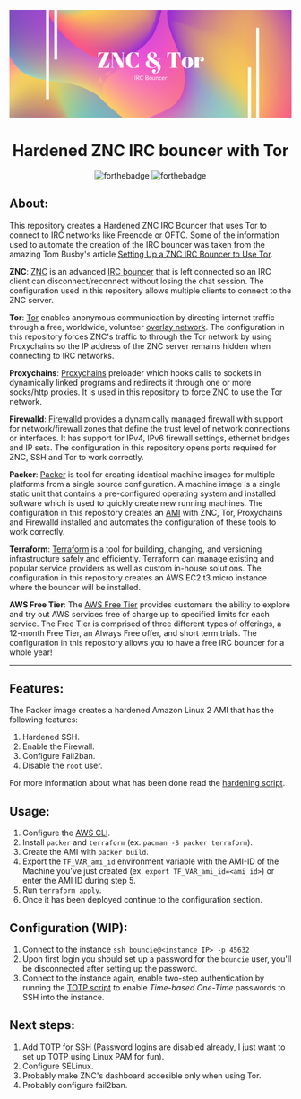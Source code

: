 <div align="center">

![banner](banner.png)

# Hardened ZNC IRC bouncer with Tor

![forthebadge](https://forthebadge.com/images/badges/built-with-love.svg)
![forthebadge](https://forthebadge.com/images/badges/made-with-crayons.svg)
</div>

## About:

This repository creates a Hardened ZNC IRC Bouncer that uses Tor to connect to IRC networks like Freenode or OFTC.
Some of the information used to automate the creation of the IRC bouncer was taken from the amazing Tom Busby's article [Setting Up a ZNC IRC Bouncer to Use Tor](https://tom.busby.ninja/setting-up-znc-IRC-bouncer-to-use-tor/).

**ZNC**: [ZNC](https://wiki.znc.in/ZNC) is an advanced [IRC bouncer](http://en.wikipedia.org/wiki/BNC_%28software%29#IRC) that is left connected so an IRC client can disconnect/reconnect without losing the chat session. The configuration used in this repository allows multiple clients to connect to the ZNC server.

**Tor**: [Tor](https://www.torproject.org) enables anonymous communication by directing internet traffic through a free, worldwide, volunteer [overlay network](https://en.wikipedia.org/wiki/Overlay_network). The configuration in this repository forces ZNC's traffic to through the Tor network by using Proxychains so the IP address of the ZNC server remains hidden when connecting to IRC networks.

**Proxychains**: [Proxychains](https://github.com/rofl0r/proxychains-ng) preloader which hooks calls to sockets in dynamically linked programs and redirects it through one or more socks/http proxies. It is used in this repository to force ZNC to use the Tor network.

**Firewalld**: [Firewalld](https://firewalld.org/) provides a dynamically managed firewall with support for network/firewall zones that define the trust level of network connections or interfaces. It has support for IPv4, IPv6 firewall settings, ethernet bridges and IP sets. The configuration in this repository opens ports required for ZNC, SSH and Tor to work correctly.

**Packer**: [Packer](https://www.packer.io) is tool for creating identical machine images for multiple platforms from a single source configuration. A machine image is a single static unit that contains a pre-configured operating system and installed software which is used to quickly create new running machines. The configuration in this repository creates an [AMI](https://en.wikipedia.org/wiki/Amazon_Machine_Image) with ZNC, Tor, Proxychains and Firewalld installed and automates the configuration of these tools to work correctly.

**Terraform**: [Terraform](https://www.terraform.io/) is a tool for building, changing, and versioning infrastructure safely and efficiently. Terraform can manage existing and popular service providers as well as custom in-house solutions. The configuration in this repository creates an AWS EC2 t3.micro instance where the bouncer will be installed.

**AWS Free Tier**: The [AWS Free Tier](https://aws.amazon.com/free/) provides customers the ability to explore and try out AWS services free of charge up to specified limits for each service. The Free Tier is comprised of three different types of offerings, a 12-month Free Tier, an Always Free offer, and short term trials. The configuration in this repository allows you to have a free IRC bouncer for a whole year!

---

## Features:

The Packer image creates a hardened Amazon Linux 2 AMI that has the following features:

1. Hardened SSH.
2. Enable the Firewall.
3. Configure Fail2ban.
4. Disable the `root` user.

For more information about what has been done read the [hardening script](provisioner/hardening.sh).

## Usage:

1. Configure the [AWS CLI](https://docs.aws.amazon.com/cli/latest/userguide/cli-chap-configure.html).
2. Install `packer` and `terraform` (ex. `pacman -S packer terraform`).
3. Create the AMI with `packer build`.
4. Export the `TF_VAR_ami_id` environment variable with the AMI-ID of the Machine you've just created (ex. `export TF_VAR_ami_id=<ami id>`) or enter the AMI ID during step 5.
5. Run `terraform apply`.
6. Once it has been deployed continue to the configuration section.

## Configuration (WIP):

1. Connect to the instance `ssh bouncie@<instance IP> -p 45632`
2. Upon first login you should set up a password for the `bouncie` user, you'll be disconnected after setting up the password.
3. Connect to the instance again, enable two-step authentication by running the [TOTP script](provisioner/totp.sh) to enable *Time-based One-Time* passwords to SSH into the instance.

## Next steps:

1. Add TOTP for SSH (Password logins are disabled already, I just want to set up TOTP using Linux PAM for fun).
2. Configure SELinux.
3. Probably make ZNC's dashboard accesible only when using Tor.
4. Probably configure fail2ban.

